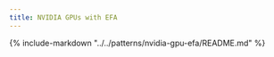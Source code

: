 ```yaml
---
title: NVIDIA GPUs with EFA
---
```


{%
   include-markdown "../../patterns/nvidia-gpu-efa/README.md"
%}
